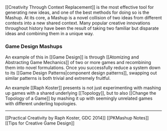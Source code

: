 [[Creativity Through Context Replacement]] is the most effective tool for generating new ideas, and one of the best methods for doing so is the Mashup. At its core, a Mashup is a novel collision of two ideas from different contexts into a new shared context. Many popular creative innovations throughout history have been the result of taking two familiar but disparate ideas and combining them in a unique way. 

### Game Design Mashups
An example of this in [[Game Design]] is through [[Atomizing and Abstracting Game Mechanics]] of two or more games and recombining them into novel formulations. Once you successfully reduce a system down to its [[Game Design Patterns|component design patterns]], swapping out similar patterns is both trivial and extremely fruitful. 

An example [[Raph Koster]] presents is not just experimenting with mashing up games with a shared underlying [[Topology]], but to also [[Change the Topology of a Game]] by mashing it up with seemingly unrelated games with different underling topologies. 

---
[[Practical Creativity by Raph Koster, GDC 2014]]
[[PKMashup Notes]]
[[Tips for Creative Game Design]]